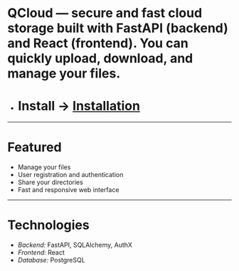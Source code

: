 # **QCloud** — secure and fast cloud storage built with **FastAPI** (backend) and **React** (frontend). You can quickly upload, download, and manage your files.

- # Install -> [Installation](#installation--running)

---
# **Featured**
- Manage your files
- User registration and authentication
- Share your directories 
- Fast and responsive web interface
---
# **Technologies**
- *Backend:* FastAPI, SQLAlchemy, AuthX
- *Frontend:* React
- *Database:* PostgreSQL
